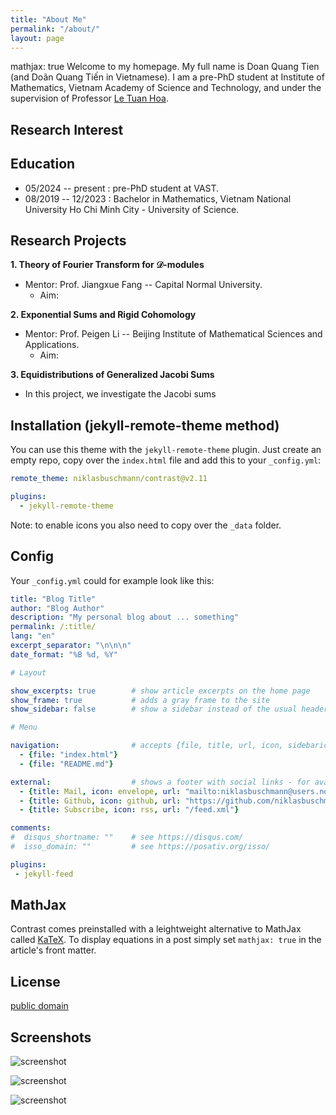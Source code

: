 ```yaml
---
title: "About Me"
permalink: "/about/"
layout: page
---
```

mathjax: true
Welcome to my homepage.
My full name is Doan Quang Tien (and Doãn Quang Tiến in Vietnamese). I am a pre-PhD student at Institute of Mathematics, Vietnam Academy of Science and Technology, and under the supervision of Professor [Le Tuan Hoa](http://math.ac.vn/en/component/staff/?task=getProfile&staffID=25). 
## Research Interest


## Education
 - 05/2024 -- present : pre-PhD student at VAST.
 - 08/2019 -- 12/2023 : Bachelor in Mathematics, Vietnam National University Ho Chi Minh City - University of Science.

## Research Projects
**1. Theory of Fourier Transform for $\mathcal{D}$-modules**
- Mentor: Prof. Jiangxue Fang -- Capital Normal University.
  - Aim:

 **2. Exponential Sums and Rigid Cohomology**
- Mentor: Prof. Peigen Li -- Beijing Institute of Mathematical Sciences and Applications.
  - Aim: 

 **3. Equidistributions of Generalized Jacobi Sums**
- In this project, we investigate the Jacobi sums
## Installation (jekyll-remote-theme method)

You can use this theme with the `jekyll-remote-theme` plugin. Just create an empty repo, copy over the `index.html` file and add this to your `_config.yml`:

```yaml
remote_theme: niklasbuschmann/contrast@v2.11

plugins:
  - jekyll-remote-theme
```

Note: to enable icons you also need to copy over the `_data` folder.

## Config

Your `_config.yml` could for example look like this:

```yaml
title: "Blog Title"
author: "Blog Author"
description: "My personal blog about ... something"
permalink: /:title/
lang: "en"
excerpt_separator: "\n\n\n"
date_format: "%B %d, %Y"

# Layout

show_excerpts: true        # show article excerpts on the home page
show_frame: true           # adds a gray frame to the site
show_sidebar: false        # show a sidebar instead of the usual header

# Menu

navigation:                # accepts {file, title, url, icon, sidebaricon}
  - {file: "index.html"}
  - {file: "README.md"}

external:                  # shows a footer with social links - for available icons see fontawesome.com/icons
  - {title: Mail, icon: envelope, url: "mailto:niklasbuschmann@users.noreply.github.com"}
  - {title: Github, icon: github, url: "https://github.com/niklasbuschmann/contrast"}
  - {title: Subscribe, icon: rss, url: "/feed.xml"}

comments:
#  disqus_shortname: ""    # see https://disqus.com/
#  isso_domain: ""         # see https://posativ.org/isso/

plugins:
 - jekyll-feed

```

## MathJax

Contrast comes preinstalled with a leightweight alternative to MathJax called [KaTeX](https://katex.org/). To display equations in a post simply set `mathjax: true` in the article's front matter.

## License

[public domain](http://unlicense.org/)

## Screenshots

![screenshot](https://user-images.githubusercontent.com/4943215/109431850-cd711780-7a08-11eb-8601-2763f2ee6bb4.png)

![screenshot](https://user-images.githubusercontent.com/4943215/109431832-b6cac080-7a08-11eb-9c5e-a058680c23a1.png)

![screenshot](https://user-images.githubusercontent.com/4943215/73125194-5f0b8b80-3fa4-11ea-805c-8387187503ad.png)

